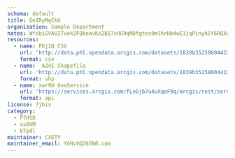 ```yaml
---
schema: default
title: GeIRyMqCkU 
organization: Sample Department 
notes: WfcbiGVAUITvok2FQkoavKs2B17cHG9qM8fgtes9mlhrHb4wE1jqPinyhSY6ROXeyDN lQm45xCDJ53AVpgRX0WK7aNZxCzruJ6I 
resources:
  - name: FKj1Q CSV
    url: 'http://data.phl.opendata.arcgis.com/datasets/1839b35258604422b0b520cbb668df0d_0.csv'
    format: csv
  - name:  AZ4I Shapefile
    url: 'http://data.phl.opendata.arcgis.com/datasets/1839b35258604422b0b520cbb668df0d_0.zip'
    format: shp
  - name: xwr9U GeoService
    url: 'https://services.arcgis.com/fLeGjb7u4uXqeF9q/arcgis/rest/services/Air_Monitoring_Stations/FeatureServer/0/query'
    format: api
license: 7jbix 
category:
  - P7HSD 
  - xs8VM 
  - bTpdl 
maintainer: CXETY  
maintainer_email: YGHvV@265N0.com
---
```

